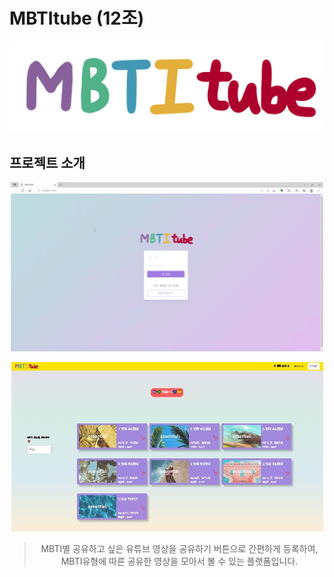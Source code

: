 # MBTItube (12조)
![enter image description here](https://github.com/s2hlimi/mbtitube/blob/main/static/mbti.png?raw=true)

## 프로젝트 소개

<p align="center"><img src="https://github.com/s2hlimi/mbtitube/blob/main/capture/1login.gif?raw=true"></p>
<p align="center"><img src="https://github.com/s2hlimi/mbtitube/blob/main/capture/1login.jpg?raw=true"></p>

> <center>MBTI별 공유하고 싶은 유튜브 영상을 공유하기 버튼으로 간편하게 등록하여, </center> <center>
> MBTI유형에 따른 공유한 영상을 모아서 볼 수 있는 플랫폼입니다.</center>
